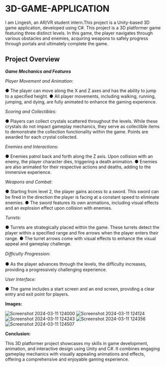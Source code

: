 # 3D-GAME-APPLICATION

I am Lingesh, an AR/VR student intern.This project is a Unity-based 3D game application, developed using C#. This project is a 3D platformer game
featuring three distinct levels. In this game, the player navigates through various obstacles and
enemies, acquiring weapons to safely progress through portals and ultimately complete the
game.

## Project Overview

***Game Mechanics and Features***

*Player Movement and Animation:*

  ● The player can move along the X and Z axes and has the ability to jump to a speciﬁed height.
  ● All player movements, including walking, running, jumping, and dying, are fully animated to enhance the gaming experience.

*Scoring and Collectibles:*

  ● Players can collect crystals scattered throughout the levels. While these crystals do not impact gameplay mechanics, they serve as collectible items to demonstrate the collection functionality within the game. Points are awarded for each crystal collected.

*Enemies and Interactions:*

  ● Enemies patrol back and forth along the Z axis. Upon collision with an enemy, the player character dies, triggering a death animation.
  ● Enemies are also animated for their respective actions and deaths, adding to the immersive experience.

*Weapons and Combat:*

  ● Starting from level 2, the player gains access to a sword. This sword can be ﬁred in the direction the player is facing at a constant speed to eliminate enemies.
  ● The sword features its own animations, including visual effects and an explosion effect upon collision with enemies.

*Turrets:*

  ● Turrets are strategically placed within the game. These turrets detect the player within a speciﬁed range and ﬁre arrows when the player enters their range.
  ● The turret arrows come with visual effects to enhance the visual appeal and gameplay challenge.

*Diﬃculty Progression:*

● As the player advances through the levels, the diﬃculty increases, providing a progressively challenging experience.

*User Interface:*

● The game includes a start screen and an end screen, providing a clear entry and exit point for players.


**Images:**

![Screenshot 2024-03-11 124000](https://github.com/Lingesh15/Simple-3D-Game-Application/assets/93930313/d0a8ee14-66a9-42c9-88f3-d92e5338bb59)
![Screenshot 2024-03-11 124124](https://github.com/Lingesh15/Simple-3D-Game-Application/assets/93930313/cd562fc8-2b22-4c33-a8e9-a69b59e47190)
![Screenshot 2024-03-11 124243](https://github.com/Lingesh15/Simple-3D-Game-Application/assets/93930313/fc14e4c5-ae07-47bd-9512-5aea0ffd6edb)
![Screenshot 2024-03-11 124356](https://github.com/Lingesh15/Simple-3D-Game-Application/assets/93930313/e30652c1-e336-42f0-903e-985000547990)
![Screenshot 2024-03-11 124507](https://github.com/Lingesh15/Simple-3D-Game-Application/assets/93930313/fb64f229-2439-4cff-a86a-6d2c236e4e26)

**Conclusion:**


This 3D platformer project showcases my skills in game development, animation, and interactive design using Unity and C#. It combines engaging gameplay mechanics with visually appealing animations and effects, offering a comprehensive and enjoyable gaming experience.


